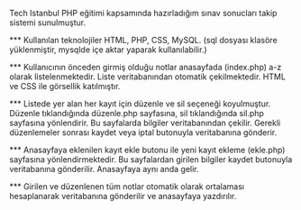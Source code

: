 Tech Istanbul PHP eğitimi kapsamında hazırladığım sınav sonucları takip sistemi sunulmuştur. 

*** Kullanılan teknolojiler HTML, PHP, CSS, MySQL. (sql dosyası klasöre yüklenmiştir, mysqlde içe aktar yaparak kullanılabilir.)

*** Kullanıcının önceden girmiş olduğu notlar anasayfada (index.php) a-z olarak listelenmektedir. Liste veritabanından otomatik çekilmektedir. HTML ve CSS ile görsellik katılmıştır.

*** Listede yer alan her kayıt için düzenle ve sil seçeneği koyulmuştur. Düzenle tıklandığında düzenle.php sayfasına, sil tıklandığında sil.php sayfasına yönlendirir. Bu 
  sayfalarda bilgiler veritabanından çekilir. Gerekli düzenlemeler sonrası kaydet veya iptal butonuyla veritabanına gönderir.
  
*** Anasayfaya eklenilen kayıt ekle  butonu ile yeni kayıt ekleme (ekle.php) sayfasına yönlendirmektedir.
  Bu sayfalardan girilen bilgiler kaydet butonuyla veritabanına gönderilir. Anasayfaya aynı anda gelir. 
  
*** Girilen ve düzenlenen tüm notlar otomatik olarak ortalaması hesaplanarak veritabanına gönderilir ve anasayfaya yazdırılır.

